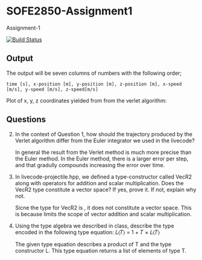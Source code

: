 # SOFE2850-Assignment1
Assignment-1

[![Build Status](https://travis-ci.org/RileyS17/SOFE2850-Assignment1.svg?branch=master)](https://travis-ci.org/RileyS17/SOFE2850-Assignment1)

## Output

The output will be seven columns of numbers with the following order;
```
time [s], x-position [m], y-position [m], z-position [m], x-speed [m/s], y-speed [m/s], z-speed[m/s]
```
Plot of x, y, z coordinates yielded from from the verlet algorithm:


## Questions

2. In the context of Question 1, how should the trajectory produced by the Verlet algorithm differ from the Euler integrator we used in the livecode?

    In general the result from the Verlet method is much more precise than the Euler method. In the Euler method, there is a larger    error per step, and that gradully compounds increasing the error over time. 

3. In livecode-projectile.hpp, we defined a type-constructor called VecR2<typename> along with operators for addition and scalar multiplication. Does the VecR2<int> type constitute a vector space? If yes, prove it. If not, explain why not.
  
    Sicne the type for VecR2 is <int>, it does not constitute a vector space. This is because <int> limits the scope of vector addition and scalar multiplication.

4. Using the type algebra we described in class, describe the type encoded in the following type equation: 𝐿⟨𝑇⟩ = 1 + 𝑇 × 𝐿⟨𝑇⟩

    The given type equation describes a product of T and the type constructor L. This type equation returns a list of elements of type T.
